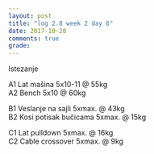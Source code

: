 ```yaml
---
layout: post
title: "log 2.8 week 2 day 6"
date: 2017-10-28
comments: true
grade:
---
```


Istezanje

A1 Lat mašina 5x10-11 @ 55kg     
A2 Bench 5x10 @ 60kg  

B1 Veslanje na sajli 5xmax. @ 43kg  
B2 Kosi potisak bučicama 5xmax. @ 15kg    

C1 Lat pulldown 5xmax. @ 16kg                
C2 Cable crossover 5xmax. @ 9kg      
